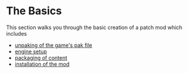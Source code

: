 # The Basics
This section walks you through the basic creation of a patch mod which includes
- [unpaking of the game's pak file](Unpaking/Unpaking.md)
- [engine setup](Engine.md)
- [packaging of content](Paking.md)
- [installation of the mod]()